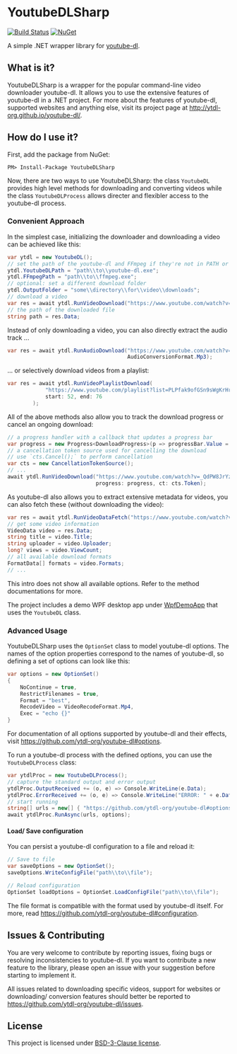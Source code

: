 # YoutubeDLSharp

[![Build Status](https://bluegrams.visualstudio.com/vividl/_apis/build/status/youtubedlsharp-ci?branchName=master)](https://bluegrams.visualstudio.com/vividl/_build/latest?definitionId=3&branchName=master)
[![NuGet](https://img.shields.io/nuget/v/YoutubeDLSharp.svg)](https://www.nuget.org/packages/YoutubeDLSharp/)

A simple .NET wrapper library for [youtube-dl](https://github.com/ytdl-org/youtube-dl).

## What is it?

YoutubeDLSharp is a wrapper for the popular command-line video downloader youtube-dl.
It allows you to use the extensive features of youtube-dl in a .NET project.
For more about the features of youtube-dl, supported websites and anything else, visit its project page at http://ytdl-org.github.io/youtube-dl/.

## How do I use it?

First, add the package from NuGet:

```
PM> Install-Package YoutubeDLSharp
```

Now, there are two ways to use YoutubeDLSharp: the class `YoutubeDL` provides high level methods for downloading and converting videos
while the class `YoutubeDLProcess` allows directer and flexibler access to the youtube-dl process.

### Convenient Approach

In the simplest case, initializing the downloader and downloading a video can be achieved like this:

```csharp
var ytdl = new YoutubeDL();
// set the path of the youtube-dl and FFmpeg if they're not in PATH or current directory
ytdl.YoutubeDLPath = "path\\to\\youtube-dl.exe";
ytdl.FFmpegPath = "path\\to\\ffmpeg.exe";
// optional: set a different download folder
ytdl.OutputFolder = "some\\directory\\for\\video\\downloads";
// download a video
var res = await ytdl.RunVideoDownload("https://www.youtube.com/watch?v=_QdPW8JrYzQ");
// the path of the downloaded file
string path = res.Data;
```

Instead of only downloading a video, you can also directly extract the audio track ...

```csharp
var res = await ytdl.RunAudioDownload("https://www.youtube.com/watch?v=QUQsqBqxoR4",
                                      AudioConversionFormat.Mp3);
```

... or selectively download videos from a playlist:

```csharp
var res = await ytdl.RunVideoPlaylistDownload(
            "https://www.youtube.com/playlist?list=PLPfak9ofGSn9sWgKrHrXrxQXXxwhCblaT",
            start: 52, end: 76
        );
```

All of the above methods also allow you to track the download progress or cancel an ongoing download:

```csharp
// a progress handler with a callback that updates a progress bar
var progress = new Progress<DownloadProgress>(p => progressBar.Value = p.Progress);
// a cancellation token source used for cancelling the download
// use `cts.Cancel();` to perform cancellation
var cts = new CancellationTokenSource();
// ...
await ytdl.RunVideoDownload("https://www.youtube.com/watch?v=_QdPW8JrYzQ",
                            progress: progress, ct: cts.Token);
```

As youtube-dl also allows you to extract extensive metadata for videos, you can also fetch these (without downloading the video):

```csharp
var res = await ytdl.RunVideoDataFetch("https://www.youtube.com/watch?v=_QdPW8JrYzQ");
// get some video information
VideoData video = res.Data;
string title = video.Title;
string uploader = video.Uploader;
long? views = video.ViewCount;
// all available download formats
FormatData[] formats = video.Formats;
// ...
```

This intro does not show all available options. Refer to the method documentations for more.

The project includes a demo WPF desktop app under [WpfDemoApp](WpfDemoApp/MainWindow.xaml.cs) that uses the `YoutubeDL` class.

### Advanced Usage

YoutubeDLSharp uses the `OptionSet` class to model youtube-dl options.
The names of the option properties correspond to the names of youtube-dl, so defining a set of options can look like this:

```csharp
var options = new OptionSet()
{
    NoContinue = true,
    RestrictFilenames = true,
    Format = "best",
    RecodeVideo = VideoRecodeFormat.Mp4,
    Exec = "echo {}"
}
```

For documentation of all options supported by youtube-dl and their effects, visit https://github.com/ytdl-org/youtube-dl#options.

To run a youtube-dl process with the defined options, you can use the `YoutubeDLProcess` class:

```csharp
var ytdlProc = new YoutubeDLProcess();
// capture the standard output and error output
ytdlProc.OutputReceived += (o, e) => Console.WriteLine(e.Data);
ytdlProc.ErrorReceived += (o, e) => Console.WriteLine("ERROR: " + e.Data);
// start running
string[] urls = new[] { "https://github.com/ytdl-org/youtube-dl#options" };
await ytdlProc.RunAsync(urls, options);
```

#### Load/ Save configuration

You can persist a youtube-dl configuration to a file and reload it:

```csharp
// Save to file
var saveOptions = new OptionSet();
saveOptions.WriteConfigFile("path\\to\\file");

// Reload configuration
OptionSet loadOptions = OptionSet.LoadConfigFile("path\\to\\file");
```

The file format is compatible with the format used by youtube-dl itself.
For more, read https://github.com/ytdl-org/youtube-dl#configuration.

## Issues & Contributing

You are very welcome to contribute by reporting issues, fixing bugs or resolving inconsistencies to youtube-dl.
If you want to contribute a new feature to the library, please open an issue with your suggestion before starting to implement it.

All issues related to downloading specific videos, support for websites or downloading/ conversion features should better be reported to https://github.com/ytdl-org/youtube-dl/issues.

## License

This project is licensed under [BSD-3-Clause license](LICENSE.txt).
